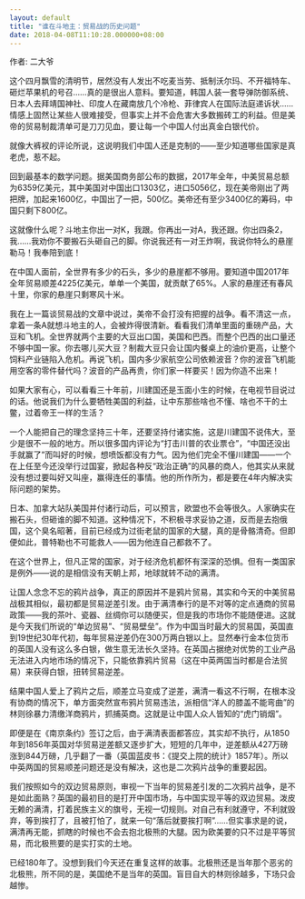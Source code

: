 ```yaml
---
layout: default
title: "谁在斗地主：贸易战的历史问题"
date: 2018-04-08T11:10:28.000000+08:00
---
```


作者: 二大爷

这个四月飘雪的清明节，居然没有人发出不吃麦当劳、抵制沃尔玛、不开福特车、砸烂苹果机的号召……真的是很出人意料。要知道，韩国人装一套导弹防御系统、日本人去拜靖国神社、印度人在藏南放几个冷枪、菲律宾人在国际法庭递诉状……情感上固然让某些人很难接受，但事实上并不会危害大多数搬砖工的利益。但是美帝的贸易制裁清单可是刀刀见血，要让每一个中国人付出真金白银代价。

就像大裤衩的评论所说，这说明我们中国人还是克制的——至少知道哪些国家是真老虎，惹不起。

回到最基本的数学问题。据美国商务部公布的数据，2017年全年，中美贸易总额为6359亿美元，其中美国对中国出口1303亿，进口5056亿，现在美帝刚出了两把牌，加起来1600亿，中国出了一把，500亿。美帝还有至少3400亿的筹码，中国只剩下800亿。

这就像什么呢？斗地主你出一对K，我跟。你再出一对A，我还跟。你出四条2，我……我劝你不要搬石头砸自己的脚。你说我还有一对王炸啊，我说你特么的悬崖勒马！我奉陪到底！

在中国人面前，全世界有多少的石头，多少的悬崖都不够用。要知道中国2017年全年贸易顺差4225亿美元，单单一个美国，就贡献了65%。人家的悬崖还有春风十里，你家的悬崖只剩寒风十米。

我在上一篇谈贸易战的文章中说过，美帝不会打没有把握的战争。看不清这一点，拿着一条A就想斗地主的人，会被炸得很清新。看看我们清单里面的重磅产品，大豆和飞机。全世界就两个主要的大豆出口国，美国和巴西。而整个巴西的出口量还不够中国一家。你去哪儿买大豆？制裁大豆只会让国内餐桌上的油价更高，让整个饲料产业链陷入危机。再说飞机，国内多少家航空公司依赖波音？你的波音飞机能用空客的零件替代吗？波音的产品再贵，你们家一样要买！因为你造不出来！

如果大家有心，可以看看三十年前，川建国还是玉面小生的时候，在电视节目说过的话。他说我们为什么要牺牲美国的利益，让中东那些啥也不懂、啥也不干的土鳖，过着帝王一样的生活？

一个人能把自己的理念坚持三十年，还要坚持付诸实施，这是川建国不说伟大，至少是很不一般的地方。所以很多国内评论为“打击川普的农业票仓”，“中国还没出手就赢了”而叫好的时候，想喷饭都没有力气。因为他们完全不懂川建国——一个在上任至今还没举行过国宴，掀起各种反“政治正确”的风暴的商人，他其实从来就没有想过要叫好又叫座，赢得连任的事情。他的所作所为，都是要在4年内解决实际问题的架势。

日本、加拿大站队美国并付诸行动后，可以预言，欧盟也不会等很久。人家确实在搬石头，但砸谁的脚不知道。这种情况下，不积极寻求妥协之道，反而是去抱俄国，这个臭名昭著，目前已经成为过街老鼠的国家的大腿，真的是骨骼清奇。但即便如此，普特勒也不可能救人——因为他连自己都救不了。

在这个世界上，但凡正常的国家，对于经济危机都怀有深深的恐惧。但有一类国家是例外——说的是相信没有天朝上邦，地球就转不动的满清。

让国人念念不忘的鸦片战争，真正的原因并不是鸦片贸易，其实和今天的中美贸易战极其相似，最初都是贸易逆差引发。由于满清奉行的是不对等的定点通商的贸易政策——我的茶叶、瓷器、丝绸你可以随便买，但是我的市场你不能随便进。这就是今天我们所说的“单边贸易”、“贸易壁垒”。作为中国当时最大的贸易国，英国直到19世纪30年代初，每年贸易逆差仍在300万两白银以上。显然奉行金本位货币的英国人没有这么多白银，做生意无法长久坚持。在英国占据绝对优势的工业产品无法进入内地市场的情况下，只能依靠鸦片贸易（这在中英两国当时都是合法贸易）来获得白银，扭转贸易逆差。

结果中国人爱上了鸦片之后，顺差立马变成了逆差，满清一看这不行啊，在根本没有协商的情况下，单方面突然宣布鸦片贸易违法，派相信“洋人的膝盖不能弯曲”的林则徐暴力清缴洋商鸦片，抓捕英商。这就是让中国人众人皆知的“虎门销烟”。

即便是在《南京条约》签订之后，由于满清表面都答应，其实却不执行，从1850年到1856年英国对华贸易逆差额又逐步扩大，短短的几年中，逆差额从427万磅涨到844万磅，几乎翻了一番（英国蓝皮书：《提交上院的统计》1857年）。所以中英两国的贸易顺差问题还是没有解决，这也是二次鸦片战争的重要起因。

我们按照如今的双边贸易原则，审视一下当年的贸易差引发的二次鸦片战争，是不是如此面熟？英国的最初目的是打开中国市场，与中国实现平等的双边贸易。泼皮无赖的满清，打着民族主义的旗号，无视一切规则。对自己有利就遵守，不利就毁弃，等到挨打了，且被打怕了，就来一句“落后就要挨打啊”……但实事求是的说，满清再无能，抓瞎的时候也不会去抱北极熊的大腿。因为欧美要的只不过是平等贸易，而北极熊要的是实打实的土地。

已经180年了。没想到我们今天还在重复这样的故事。北极熊还是当年那个恶劣的北极熊，所不同的是，美国绝不是当年的英国。盲目自大的林则徐越多，下场只会越惨。

